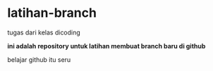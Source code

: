 # latihan-branch
tugas dari kelas dicoding

**ini adalah repository untuk latihan membuat branch baru di github**

belajar github itu seru
